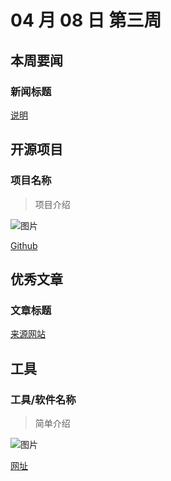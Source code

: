 # 04 月 08 日 第三周

## 本周要闻

### 新闻标题

[说明](https://网址)

## 开源项目

### 项目名称

<Badge text="项目语言" type="tip" vertical="middle"/>

> 项目介绍

![图片](https://图片)

[Github](https://github.com/)

## 优秀文章

### 文章标题

[来源网站](文章链接)

## 工具

### 工具/软件名称

> 简单介绍

![图片](https://图片地址)

[网址](https://网址)
